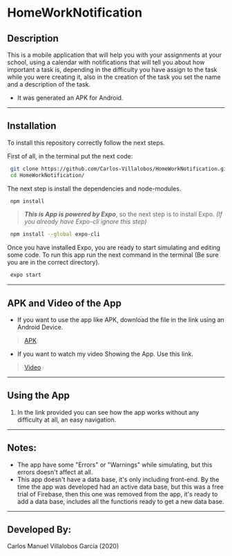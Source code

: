 # HomeWorkNotification
## Description
This is a mobile application that will help you with your assignments at your school, using a calendar with notifications that will tell you about how important a task is, depending in the difficulty you have assign to the task while you were creating it, also in the creation of the task you set the name and a description of the task.
 - It was generated an APK for Android.

---

## Installation
To install this repository correctly follow the next steps.

First of all, in the terminal put the next code:

```sh
 git clone https://github.com/Carlos-Villalobos/HomeWorkNotification.git
 cd HomeWorkNotification/
```

The next step is install the dependencies and node-modules.

```sh
 npm install
```

> ***This is App is powered by Expo***, so the next step is to install Expo. *(If you already have Expo-cli ignore this step)*

```sh
 npm install --global expo-cli
```

Once you have installed Expo, you are ready to start simulating and editing some code. To run this app run the next command in the terminal (Be sure you are in the correct directory).

```sh
 expo start
```
---
## APK and Video of the App
 - If you want to use the app like APK, download the file in the link using an Android Device.
> [APK](https://drive.google.com/drive/folders/1xwP_zJ_h1rUJKHHGdnJ87CUlyBE6_0kW?usp=sharing)
 - If you want to watch my video Showing the App. Use this link.
> [Video](https://youtu.be/2HgwNPHegBM)

---
## Using the App
1. In the link provided you can see how the app works without any difficulty at all, an easy navigation.

---

## Notes:
 - The app have some "Errors" or "Warnings" while simulating, but this errors doesn't affect at all.
 - This app doesn't have a data base, it's only including front-end. By the time the app was developed had an active data base, but this was a free trial of Firebase, then this one was removed from the app, it's ready to add a data base, includes all the functions ready to get a new data base.

---

## Developed By:
 Carlos Manuel Villalobos García (2020)